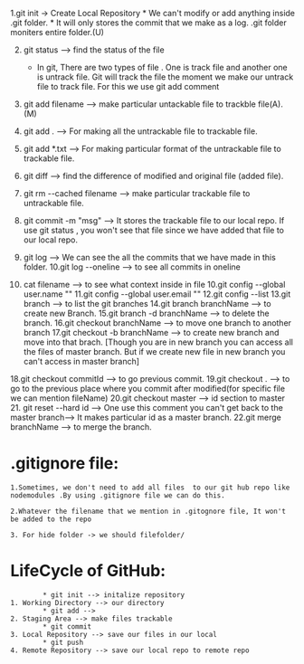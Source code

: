 1.git init -> Create Local Repository
    * We can't modify or add anything inside .git folder.
    * It will only stores the commit that we make as a log. .git folder moniters entire folder.(U)

2. git status --> find the status of the file
    * In git, There are two types of file . One is track file and another one is untrack file. Git will track the file the moment we make our untrack file to track file. For this we use git add comment

3. git add filename --> make particular untackable  file to trackble file(A). (M)

4. git add . -->  For making all the untrackable file to trackable file.
 
5. git add *.txt --> For making particular format of the  untrackable file to trackable file.

6.  git diff --> find the difference of modified and original file (added file).

7. git rm --cached filename --> make particular trackable file to untrackable file.

8. git commit -m "msg" --> It stores the trackable file to our local repo. If use git status , you won't see that file since we have added that file to our local repo.

9. git log --> We can see the all the commits that we have made in this folder.
10.git log --oneline --> to see all commits in oneline
11. cat filename --> to see what context inside in file
10.git config --global user.name ""
11.git config --global user.email ""
12.git config --list
13.git branch --> to list the git branches
14.git branch branchName --> to create new Branch.
15.git branch -d branchName --> to delete the branch. 
16.git checkout branchName --> to move one branch to another branch
17.git checkout -b branchName --> to create new branch and move into that brach.
[Though you are in new branch you can access all the files of master branch. But if we create new file in new branch you can't access in master branch]

18.git checkout commitId --> to go previous commit.
19.git checkout . --> to go to the previous place where you commit after modified(for specific file we can mention fileName)
20.git checkout master --> id section to master
21. git reset --hard id --> One use this comment you can't get back to the master branch--> It makes particular id as a master branch.
22.git merge branchName --> to merge the branch.



# .gitignore file:
    1.Sometimes, we don't need to add all files  to our git hub repo like nodemodules .By using .gitignore file we can do this.

    2.Whatever the filename that we mention in .gitognore file, It won't be added to the repo

    3. For hide folder -> we should filefolder/
# LifeCycle of GitHub:
            * git init --> initalize repository
    1. Working Directory --> our directory
            * git add -->
    2. Staging Area --> make files trackable
            * git commit
    3. Local Repository --> save our files in our local
            * git push
    4. Remote Repository --> save our local repo to remote repo